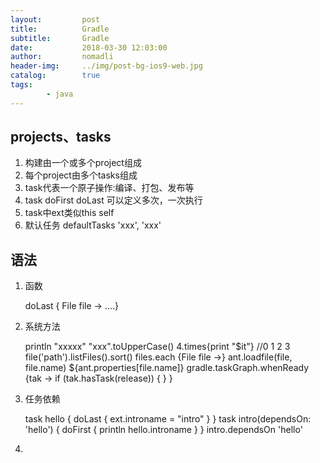 ```yaml
---
layout:         post
title:          Gradle
subtitle:       Gradle
date:           2018-03-30 12:03:00
author:         nomadli
header-img:     ../img/post-bg-ios9-web.jpg
catalog:        true
tags:
        - java
---
```


## projects、tasks
1.  构建由一个或多个project组成
2.  每个project由多个tasks组成
3.  task代表一个原子操作:编译、打包、发布等
4.  task doFirst doLast 可以定义多次，一次执行
5.  task中ext类似this self 
6.  默认任务 defaultTasks 'xxx', 'xxx' 


## 语法
001. 函数
 
        doLast { File file -> ....}
        
002. 系统方法

        println "xxxxx"
        "xxx".toUpperCase()
        4.times{print "$it"} //0 1 2 3
        file('path').listFiles().sort()
        files.each {File file ->}
        ant.loadfile(file, file.name)
        ${ant.properties[file.name]}
        gradle.taskGraph.whenReady {tak ->
            if (tak.hasTask(release)) {
            }
        }
        
003. 任务依赖
        
        task hello {
            doLast {
                ext.introname = "intro"
            }
        }
        task intro(dependsOn: 'hello') {
            doFirst {
                println hello.introname
            }
        }
        intro.dependsOn 'hello'
        
4. 














